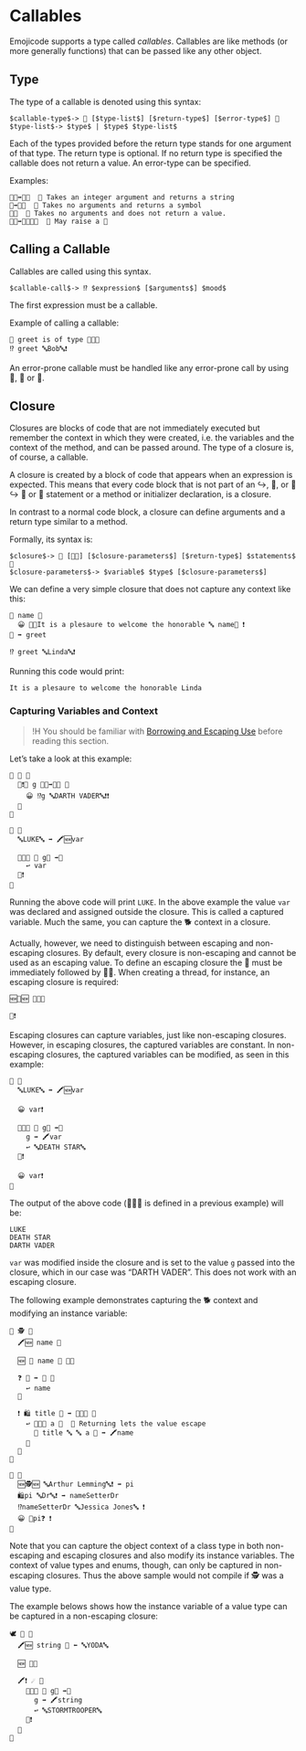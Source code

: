 # Callables

Emojicode supports a type called *callables*. Callables are like methods (or
more generally functions) that can be passed like any other object.

## Type

The type of a callable is denoted using this syntax:

```syntax
$callable-type$-> 🍇 [$type-list$] [$return-type$] [$error-type$] 🍉
$type-list$-> $type$ | $type$ $type-list$
```

Each of the types provided before the return type stands for one argument of
that type. The return type is optional. If no return type is specified the
callable does not return a value. An error-type can be specified.

Examples:

```
🍇🔢➡️🔡🍉  💭 Takes an integer argument and returns a string
🍇➡️🔣🍉  💭 Takes no arguments and returns a symbol
🍇🍉  💭 Takes no arguments and does not return a value.
🍇🔢➡️🔡🚧🚧🍉  💭 May raise a 🚧
```

## Calling a Callable

Callables are called using this syntax.

```syntax
$callable-call$-> ⁉️ $expression$ [$arguments$] $mood$
```

The first expression must be a callable.

Example of calling a callable:

```
💭 greet is of type 🍇🔡🍉
⁉️ greet 🔤Bob🔤❗️
```

An error-prone callable must be handled like any error-prone call by using
🔺, 🍺 or 🥑.

## Closure

Closures are blocks of code that are not immediately executed but remember the
context in which they were created, i.e. the variables and the context of the
method, and can be passed around. The type of a closure is, of course,
a callable.

A closure is created by a block of code that appears when an expression is
expected. This means that every code block that is not part of an ↪️, 🙅, or 🙅↪️
🔂 or 🔁 statement or a method or initializer declaration, is a closure.

In contrast to a normal code block, a closure can define arguments and a return
type similar to a method.

Formally, its syntax is:

```syntax
$closure$-> 🍇 [🎍🥡] [$closure-parameters$] [$return-type$] $statements$ 🍉
$closure-parameters$-> $variable$ $type$ [$closure-parameters$]
```

We can define a very simple closure that does not capture any context like this:

```
🍇 name 🔡
  😀 🍪🔤It is a plesaure to welcome the honorable 🔤 name🍪 ❗️
🍉 ➡️ greet

⁉️ greet 🔤Linda🔤❗️
```

Running this code would print:

```
It is a plesaure to welcome the honorable Linda
```

### Capturing Variables and Context

>!H You should be familiar with [Borrowing and Escaping Use](../reference/classes-valuetypes.html#borrowing-and-escaping-use) before reading this section.

Let’s take a look at this example:

```
🐇 🍤 🍇
  🐇❗️💚 g 🍇🔡➡️🔡🍉 🍇
    😀 ⁉️g 🔤DARTH VADER🔤❗️❗️
  🍉
🍉

🏁 🍇
  🔤LUKE🔤 ➡️ 🖍🆕var

  💚🐇🍤 🍇 g🔡 ➡️🔡
    ↩️ var
  🍉❗️
🍉
```

Running the above code will print `LUKE`. In the above example the value `var`
was declared and assigned outside the closure. This is called a captured
variable. Much the same, you can capture the 🐕 context in a closure.

Actually, however, we need to distinguish between escaping and non-escaping
closures. By default, every closure is non-escaping and cannot be used as an
escaping value. To define an escaping closure the 🍇 must be immediately
followed by 🎍🥡. When creating a thread, for instance, an escaping closure is
required:

```
🆕🧵🆕 🍇🎍🥡

🍉❗️
```

Escaping closures can capture variables, just like non-escaping closures.
However, in escaping closures, the captured variables are constant.
In non-escaping closures,
the captured variables can be modified, as seen in this example:

```
🏁 🍇
  🔤LUKE🔤 ➡️ 🖍🆕var

  😀 var❗️

  💚🐇🍤 🍇 g🔡 ➡️🔡
    g ➡️ 🖍var
    ↩️ 🔤DEATH STAR🔤
  🍉❗️

  😀 var❗️
🍉
```

The output of the above code (💚🐇🍤 is defined in a previous example) will be:

```
LUKE
DEATH STAR
DARTH VADER
```

`var` was modified inside the closure and is set to the value `g` passed into
the closure, which in our case was “DARTH VADER”. This does not work with an
escaping closure.

The following example demonstrates capturing the 🐕 context and modifying
an instance variable:

```
🐇 🕵 🍇
  🖍🆕 name 🔡

  🆕 🍼 name 🔡 🍇🍉

  ❓ 📛 ➡️ 🔡 🍇
    ↩️ name
  🍉

  ❗️ 🛍 title 🔡 ➡️ 🍇🔡🍉 🍇
    ↩️ 🍇🎍🥡 a 🔡  💭 Returning lets the value escape
      🍪 title 🔤 🔤 a 🍪 ➡️ 🖍name
    🍉
  🍉
🍉

🏁 🍇
  🆕🕵🆕 🔤Arthur Lemming🔤❗️ ➡️ pi
  🛍pi 🔤Dr🔤❗️ ➡️ nameSetterDr
  ⁉️nameSetterDr 🔤Jessica Jones🔤 ❗️
  😀 📛pi❓ ❗
🍉
```

Note that you can capture the object context of a class type in both non-escaping
and escaping closures and also modify its instance variables. The context
of value types and enums, though, can only be captured in non-escaping closures.
Thus the above sample would not compile if 🕵 was a value type.

The example belows shows how the instance variable of a value type can be
captured in a non-escaping closure:

```
🕊 🌼 🍇
  🖍🆕 string 🔡 ⬅️ 🔤YODA🔤

  🆕 🍇🍉

  🖍❗️ ☄️ 🍇
    💚🐇🍤 🍇 g🔡 ➡️🔡
      g ➡️ 🖍string
      ↩️ 🔤STORMTROOPER🔤
    🍉❗️
  🍉
🍉
```

